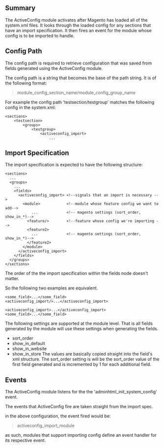 Summary
-------
The ActiveConfig module activates after Magento has loaded all of the system.xml files. It looks through the loaded config for any sections that have an import specification. It then fires an event for the module whose config is to be imported to handle.

Config Path
------------
The config path is required to retrieve configuration that was saved
from fields generated using the ActiveConfig module.

The config path is a string that becomes the base of the path string.
It is of the following format:

> module_config_section_name/module_config_group_name

For example the config path 'testsection/testgroup' matches the following config in the system.xml:
><config>  
    <sections>  
        <testsection>  
            <groups>  
                <testgroup>  
                    <activeconfig_import>  
                        ...



Import Specification
--------------------
The import specification is expected to have the following structure:

><config>
    <sections>  
      ...  
      <groups>  
        ...  
        <fields>  
          <activeconfig_import> <!--signals that an import is necessary -->  
            <module>            <!--module whose feature config we want to add-->  
                ...             <!-- magento settings (sort_order, show_in_*)-->  
              <feature/>        <!--feature whose config we're importing -->  
              <feature2>  
                ...             <!-- magento settings (sort_order, show_in_*)-->  
              </feature2>  
            </module>  
          </activeconfig_import>  
        </fields>  
      </groups>  
    </sections>  

The order of the the import specification within the fields node doesn't matter.

So the following two examples are equivalent.

><fields>  
	<some_field>...</some_field>  
	<activeconfig_import/>...</activeconfig_import>  
</fields>

> <fields>  
	<activeconfig_import>...</activeconfig_import>  
	<some_field>...</some_field>  
</fields>

The following settings are supported at the module level. That is all fields generated by the module will use these settings when generating the fields.
- sort_order
- show_in_default
- show_in_website
- show_in_store
The values are basically copied straight into the field's xml structure. The sort_order setting is will be the sort_order value of the first field generated and is incremented by 1 for each additional field.

Events
------
The ActiveConfig module listens for the the 
'adminhtml_init_system_config' event.

The events that ActiveConfig fire are taken straight from
the import spec.

in the above configuration, the event fired would
be:
> activeconfig_import_module

as such, modules that support importing config define an event handler for its respective event.
